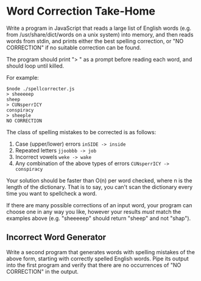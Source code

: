 # Word Correction Take-Home

Write a program in JavaScript that reads a large list of English words (e.g. from /usr/share/dict/words on a unix system) into memory, and then reads words from stdin, and prints either the best spelling correction, or "NO CORRECTION" if no suitable correction can be found.

The program should print "> " as a prompt before reading each word, and should loop until killed.

For example:

    $node ./spellcorrecter.js
    > sheeeeep
    sheep
    > CUNsperrICY
    conspiracy
    > sheeple
    NO CORRECTION

The class of spelling mistakes to be corrected is as follows:

1. Case (upper/lower) errors `inSIDE -> inside`
2. Repeated letters `jjoobbb -> job`
3. Incorrect vowels `weke -> wake`
4. Any combination of the above types of errors `CUNsperrICY -> conspiracy`


Your solution should be faster than O(n) per word checked, where n is the length of the dictionary. That is to say, you can't scan the dictionary every time you want to spellcheck a word.

If there are many possible corrections of an input word, your program can choose one in any way you like, however your results *must* match the examples above (e.g. "sheeeeep" should return "sheep" and not "shap").

## Incorrect Word Generator

Write a second program that generates words with spelling mistakes of the above form, starting with correctly spelled English words. Pipe its output into the first program and verify that there are no occurrences of "NO CORRECTION" in the output.
